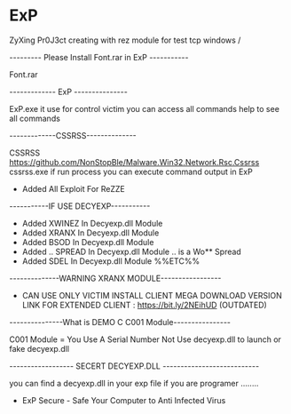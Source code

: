 # ExP
ZyXing Pr0J3ct creating with rez module for test tcp windows / 

--------- Please Install Font.rar in ExP -----------

Font.rar

------------- ExP ---------------

ExP.exe it use for control victim you can access all commands
help to see all commands 


-------------CSSRSS--------------

CSSRSS https://github.com/NonStopBle/Malware.Win32.Network.Rsc.Cssrss
cssrss.exe if run process you can execute command output in ExP
+ Added All Exploit For ReZZE


-----------IF USE DECYEXP-----------
+ Added XWINEZ In Decyexp.dll Module
+ Added XRANX In Decyexp.dll Module
+ Added BSOD In Decyexp.dll Module
+ Added .. SPREAD In Decyexp.dll Module .. is a Wo** Spread
+ Added SDEL In Decyexp.dll Module
       %%ETC%%

--------------WARNING XRANX MODULE-----------------
+ CAN USE ONLY VICTIM INSTALL CLIENT MEGA DOWNLOAD VERSION
    LINK FOR EXTENDED CLIENT : https://bit.ly/2NEihUD (OUTDATED)
    
 ---------------What is DEMO C C001 Module----------------
 
 C001 Module = You Use A Serial Number Not Use decyexp.dll to launch or fake decyexp.dll
 
 ------------------ SECERT DECYEXP.DLL ---------------------------
 
 you can find a decyexp.dll in your exp file if you are programer ........
 
+ ExP Secure - Safe Your Computer to Anti Infected Virus 
